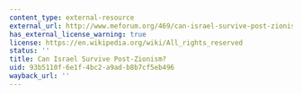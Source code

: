 ```yaml
---
content_type: external-resource
external_url: http://www.meforum.org/469/can-israel-survive-post-zionism
has_external_license_warning: true
license: https://en.wikipedia.org/wiki/All_rights_reserved
status: ''
title: Can Israel Survive Post-Zionism?
uid: 93b5110f-6e1f-4bc2-a9ad-b8b7cf5eb496
wayback_url: ''
---
```

